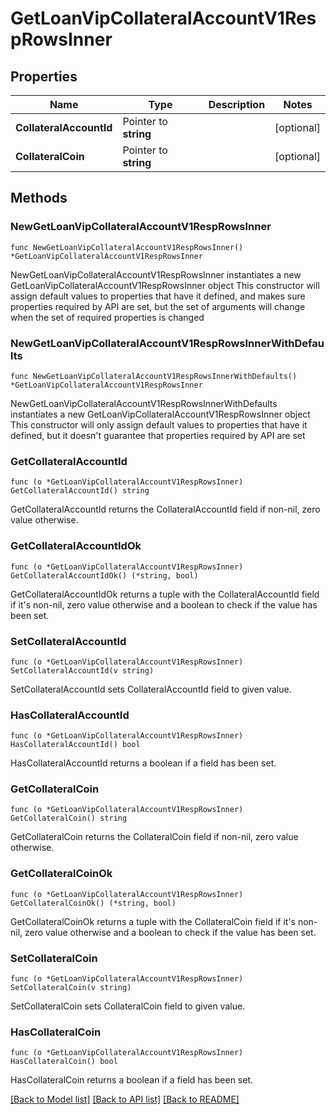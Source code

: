 # GetLoanVipCollateralAccountV1RespRowsInner

## Properties

Name | Type | Description | Notes
------------ | ------------- | ------------- | -------------
**CollateralAccountId** | Pointer to **string** |  | [optional] 
**CollateralCoin** | Pointer to **string** |  | [optional] 

## Methods

### NewGetLoanVipCollateralAccountV1RespRowsInner

`func NewGetLoanVipCollateralAccountV1RespRowsInner() *GetLoanVipCollateralAccountV1RespRowsInner`

NewGetLoanVipCollateralAccountV1RespRowsInner instantiates a new GetLoanVipCollateralAccountV1RespRowsInner object
This constructor will assign default values to properties that have it defined,
and makes sure properties required by API are set, but the set of arguments
will change when the set of required properties is changed

### NewGetLoanVipCollateralAccountV1RespRowsInnerWithDefaults

`func NewGetLoanVipCollateralAccountV1RespRowsInnerWithDefaults() *GetLoanVipCollateralAccountV1RespRowsInner`

NewGetLoanVipCollateralAccountV1RespRowsInnerWithDefaults instantiates a new GetLoanVipCollateralAccountV1RespRowsInner object
This constructor will only assign default values to properties that have it defined,
but it doesn't guarantee that properties required by API are set

### GetCollateralAccountId

`func (o *GetLoanVipCollateralAccountV1RespRowsInner) GetCollateralAccountId() string`

GetCollateralAccountId returns the CollateralAccountId field if non-nil, zero value otherwise.

### GetCollateralAccountIdOk

`func (o *GetLoanVipCollateralAccountV1RespRowsInner) GetCollateralAccountIdOk() (*string, bool)`

GetCollateralAccountIdOk returns a tuple with the CollateralAccountId field if it's non-nil, zero value otherwise
and a boolean to check if the value has been set.

### SetCollateralAccountId

`func (o *GetLoanVipCollateralAccountV1RespRowsInner) SetCollateralAccountId(v string)`

SetCollateralAccountId sets CollateralAccountId field to given value.

### HasCollateralAccountId

`func (o *GetLoanVipCollateralAccountV1RespRowsInner) HasCollateralAccountId() bool`

HasCollateralAccountId returns a boolean if a field has been set.

### GetCollateralCoin

`func (o *GetLoanVipCollateralAccountV1RespRowsInner) GetCollateralCoin() string`

GetCollateralCoin returns the CollateralCoin field if non-nil, zero value otherwise.

### GetCollateralCoinOk

`func (o *GetLoanVipCollateralAccountV1RespRowsInner) GetCollateralCoinOk() (*string, bool)`

GetCollateralCoinOk returns a tuple with the CollateralCoin field if it's non-nil, zero value otherwise
and a boolean to check if the value has been set.

### SetCollateralCoin

`func (o *GetLoanVipCollateralAccountV1RespRowsInner) SetCollateralCoin(v string)`

SetCollateralCoin sets CollateralCoin field to given value.

### HasCollateralCoin

`func (o *GetLoanVipCollateralAccountV1RespRowsInner) HasCollateralCoin() bool`

HasCollateralCoin returns a boolean if a field has been set.


[[Back to Model list]](../README.md#documentation-for-models) [[Back to API list]](../README.md#documentation-for-api-endpoints) [[Back to README]](../README.md)


